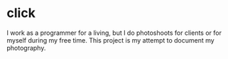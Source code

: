 # click

I work as a programmer for a living, but I do photoshoots for clients or for myself during my free time. This project is my attempt to document my photography.
